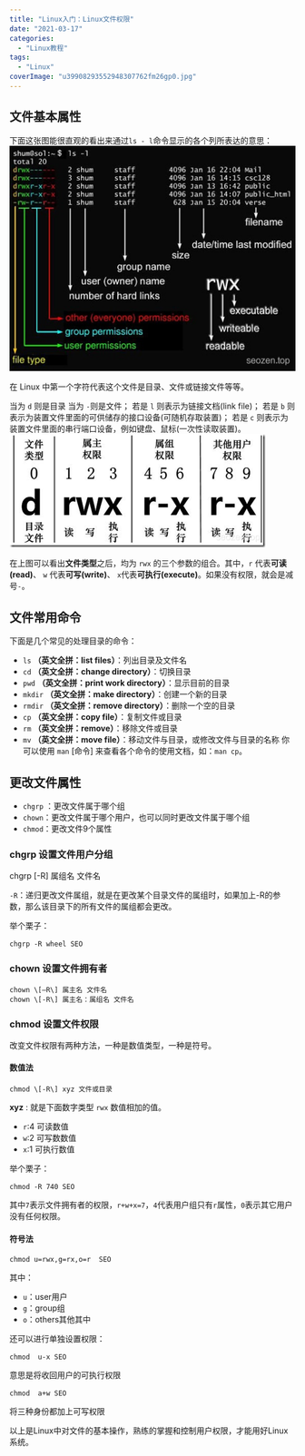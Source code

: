 ```yaml
---
title: "Linux入门：Linux文件权限"
date: "2021-03-17"
categories: 
  - "Linux教程"
tags: 
  - "Linux"
coverImage: "u39908293552948307762fm26gp0.jpg"
---
```


## 文件基本属性

下面这张图能很直观的看出来通过`ls - l`命令显示的各个列所表达的意思：![Linux文件权限](images/Linux权限说明.jpg)

在 Linux 中第一个字符代表这个文件是目录、文件或链接文件等等。

当为 `d` 则是目录 当为 `-`则是文件； 若是 `l` 则表示为链接文档(link file)； 若是 `b` 则表示为装置文件里面的可供储存的接口设备(可随机存取装置)； 若是 `c` 则表示为装置文件里面的串行端口设备，例如键盘、鼠标(一次性读取装置)。 ![Linux权限表示符](images/Linux权限表示符.png)

在上图可以看出**文件类型**之后，均为 `rwx` 的三个参数的组合。其中，`r` 代表**可读(read)**、 `w` 代表**可写(write)**、 `x`代表**可执行(execute)**。如果没有权限，就会是减号`-`。

## 文件常用命令

下面是几个常见的处理目录的命令：

- `ls` **（英文全拼：list files）**：列出目录及文件名
- `cd` **（英文全拼：change directory）**：切换目录
- `pwd` **（英文全拼：print work directory）**：显示目前的目录
- `mkdir` **（英文全拼：make directory）**：创建一个新的目录
- `rmdir` **（英文全拼：remove directory）**：删除一个空的目录
- `cp` **（英文全拼：copy file）**：复制文件或目录
- `rm` **（英文全拼：remove）**：移除文件或目录
- `mv` **（英文全拼：move file）**：移动文件与目录，或修改文件与目录的名称 你可以使用 `man` \[命令\] 来查看各个命令的使用文档，如：`man cp`。

## 更改文件属性

- `chgrp` ：更改文件属于哪个组
- `chown`：更改文件属于哪个用户，也可以同时更改文件属于哪个组
- `chmod`：更改文件9个属性

### chgrp 设置文件用户分组

chgrp \[-R\] 属组名 文件名

`-R`：递归更改文件属组，就是在更改某个目录文件的属组时，如果加上-R的参数，那么该目录下的所有文件的属组都会更改。

举个栗子：
```
chgrp -R wheel SEO
```
### chown 设置文件拥有者
```
chown \[–R\] 属主名 文件名
chown \[-R\] 属主名：属组名 文件名
```
### chmod 设置文件权限

改变文件权限有两种方法，一种是数值类型，一种是符号。

#### 数值法
```
chmod \[-R\] xyz 文件或目录
```
**xyz** : 就是下面数字类型 `rwx` 数值相加的值。

- `r`:4 可读数值
- `w`:2 可写数数值
- `x`:1 可执行数值

举个栗子：
```
chmod -R 740 SEO
```
其中`7`表示文件拥有者的权限，`r+w+x=7`，`4`代表用户组只有`r`属性，`0`表示其它用户没有任何权限。

#### 符号法
```
chmod u=rwx,g=rx,o=r  SEO   
```
其中：

- `u`：user用户
- `g`：group组
- `o`：others其他其中

还可以进行单独设置权限：
```
chmod  u-x SEO
```
意思是将收回用户的可执行权限
```
chmod  a+w SEO
```
将三种身份都加上可写权限

以上是Linux中对文件的基本操作，熟练的掌握和控制用户权限，才能用好Linux系统。
